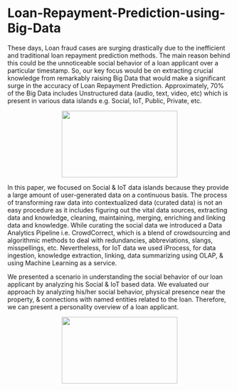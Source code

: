 # Loan-Repayment-Prediction-using-Big-Data

These days, Loan fraud cases are surging drastically due to the inefficient and traditional loan repayment prediction methods. The main reason behind this could be the unnoticeable social behavior of a loan applicant over a particular timestamp. So, our key focus would be on extracting crucial knowledge from remarkably raising Big Data that would make a significant surge in the accuracy of Loan Repayment Prediction. Approximately, 70% of the Big Data includes Unstructured data (audio, text, video, etc) which is present in various data islands e.g. Social, IoT, Public, Private, etc.

<p align="center">
  <img width="260" height="150" src="">
</p>

In this paper, we focused on Social & IoT data islands because they provide a large amount of user-generated data on a continuous basis. The process of transforming raw data into contextualized data (curated data) is not an easy procedure as it includes figuring out the vital data sources, extracting data and knowledge, cleaning, maintaining, merging, enriching and linking data and knowledge. While curating the social data we introduced a Data Analytics Pipeline i.e. CrowdCorrect, which is a blend of crowdsourcing and algorithmic methods to deal with redundancies, abbreviations, slangs, misspellings, etc. Nevertheless, for IoT data we used iProcess, for data ingestion, knowledge extraction, linking, data summarizing using OLAP, & using Machine Learning as a service. 

We presented a scenario in understanding the social behavior of our loan applicant by analyzing his Social & IoT based data. We evaluated our approach by analyzing his/her social behavior, physical presence near the property, & connections with named entities related to the loan. Therefore, we can present a personality overview of a loan applicant. 

<p align="center">
  <img width="260" height="150" src="">
</p>
